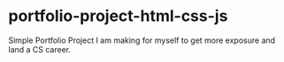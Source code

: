 # portfolio-project-html-css-js
Simple Portfolio Project I am making for myself to get more exposure and land a CS career.

